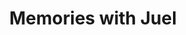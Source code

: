 ---
layout: articlesmem
title: Memories with Juel
articles:
  data_source: site.memories
  article_type: BlogPosting
  show_excerpt: true
---